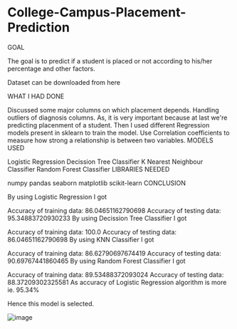 # College-Campus-Placement-Prediction
GOAL

The goal is to predict if a student is placed or not according to his/her percentage and other factors.

Dataset can be downloaded from here

WHAT I HAD DONE

Discussed some major columns on which placement depends.
Handling outliers of diagnosis columns. As, it is very important because at last we're predicting placenment of a student.
Then I used different Regression models present in sklearn to train the model.
Use Correlation coefficients to measure how strong a relationship is between two variables.
MODELS USED

Logistic Regression
Decission Tree Classifier
K Nearest Neighbour Classifier
Random Forest Classifier
LIBRARIES NEEDED

numpy
pandas
seaborn
matplotlib
scikit-learn
CONCLUSION

By using Logistic Regression I got

   Accuracy of training data: 86.04651162790698
   Accuracy of testing data: 95.34883720930233
By using Decission Tree Classifier I got

   Accuracy of training data: 100.0
   Accuracy of testing data: 86.04651162790698
By using KNN Classifier I got

   Accuracy of training data: 86.62790697674419
   Accuracy of testing data: 90.69767441860465
By using Random Forest Classifier I got

   Accuracy of training data: 89.53488372093024
   Accuracy of testing data: 88.37209302325581
As accuracy of Logistic Regression algorithm is more ie. 95.34%

Hence this model is selected.

![image](https://user-images.githubusercontent.com/67098940/147666217-87852993-a944-4b5c-beed-cf4a785c0c10.png)

